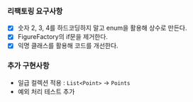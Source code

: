 ### 리팩토링 요구사항

- [x] 숫자 2, 3, 4를 하드코딩하지 말고 enum을 활용해 상수로 만든다.
- [x] FigureFactory의 if문을 제거한다.
- [x] 익명 클래스를 활용해 코드를 개선한다.

### 추가 구현사항

- 일급 컬렉션 적용 : `List<Point>` -> `Points`
- 예외 처리 테스트 추가
